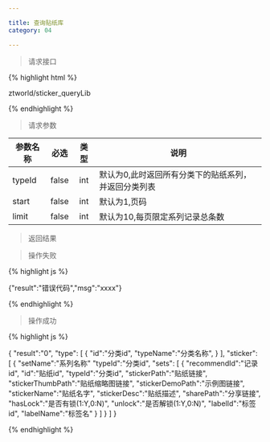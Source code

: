 ```yaml
---

title: 查询贴纸库
category: 04

---
```


> 请求接口

{% highlight html %}

ztworld/sticker_queryLib

{% endhighlight %}

> 请求参数

|参数名称			|必选		|类型		|说明									
|-------------------|:---------:|:---------:|--------------------------------------------
|typeId			    |false		|int		|默认为0,此时返回所有分类下的贴纸系列，并返回分类列表
|start              |false      |int        |默认为1,页码
|limit              |false      |int        |默认为10,每页限定系列记录总条数

> 返回结果

> 操作失败

{% highlight js %}

{"result":"错误代码","msg":"xxxx"}

{% endhighlight %}

> 操作成功

{% highlight js %}

{
    "result":"0", 
    "type":
    [
        {
            "id":"分类id",
            "typeName":"分类名称",
        }
    ],
    "sticker":
    [
        {
            "setName":"系列名称"
            "typeId":"分类id",
            "sets":
            [
                {
                    "recommendId":"记录id",
                    "id":"贴纸id",
                    "typeId":"分类id",
                    "stickerPath":"贴纸链接",
                    "stickerThumbPath":"贴纸缩略图链接",
                    "stickerDemoPath":"示例图链接",
                    "stickerName":"贴纸名字",
                    "stickerDesc":"贴纸描述",
                    "sharePath":"分享链接",
                    "hasLock":"是否有锁(1:Y,0:N)",
                    "unlock":"是否解锁(1:Y,0:N)",
                    "labelId":"标签id",
                    "labelName":"标签名"
                }
            ]
        }
    ]
}

{% endhighlight %}
